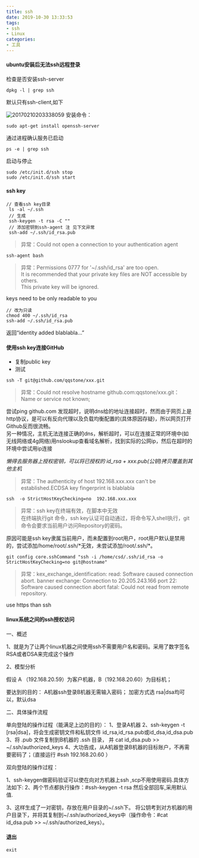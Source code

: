 ```yaml
---
title: ssh
date: 2019-10-30 13:33:53
tags:
- ssh
- Linux
categories: 
- 工具
---
```

#### ubuntu安装后无法ssh远程登录
检查是否安装ssh-server
```
dpkg -l | grep ssh
```
默认只有ssh-client,如下

![20170210203338059](https://i0.wp.com/tvax1.sinaimg.cn/large/a60edd42gy1g8g662fyfoj20le059dgy.jpg)
安装命令：
```
sudo apt-get install openssh-server
```
通过进程确认服务已启动
```
ps -e | grep ssh
```
启动与停止
```
sudo /etc/init.d/ssh stop
sudo /etc/init.d/ssh start
```
#### ssh key
```
// 查看ssh key目录
 ls -al ~/.ssh
 // 生成
 ssh-keygen -t rsa -C ""
 // 添加密钥到ssh-agent 注 见下文异常
 ssh-add ~/.ssh/id_rsa.pub
```
> 异常：Could not open a connection to your authentication agent
```
ssh-agent bash
```
>异常：Permissions 0777 for '~/.ssh/id_rsa' are too open.<br>
It is recommended that your private key files are NOT accessible by others.<br>
This private key will be ignored.

keys need to be only readable to you 
```
// 改为只读
chmod 400 ~/.ssh/id_rsa 
ssh-add ~/.ssh/id_rsa.pub
```
返回“identity added blablabla...”
#### 使用ssh key连接GitHub
+ 复制public key
+ 测试
```
ssh -T git@github.com/qqstone/xxx.git
```
> 异常：Could not resolve hostname github.com:qqstone/xxx.git： Name or service not known;

尝试ping github.com 发现超时，说明dns给的地址连接超时，然而由于网页上是http协议，是可以有反向代理以及负载均衡配置的(具体原因存疑)，所以网页打开Github反而很流畅。<br>
另一种情况，主机无法连接正确的dns，解析超时，可以在连接正常的环境中(如无线网络或4g网络)用nslookup查看域名解析，找到实际的公网ip，然后在超时的环境中尝试用ip连接

<i>懒得去服务器上授权密钥，可以将已授权的 id_rsa + xxx.pub(公钥)拷贝覆盖到其他主机</i>
> 异常：The authenticity of host 192.168.xxx.xxx can't be established.ECDSA key fingerprint is blablabla
```
ssh  -o StrictHostKeyChecking=no  192.168.xxx.xxx
```
> 异常：ssh key在终端有效，在脚本中无效<br>
在终端执行git 命令，ssh key认证可自动通过，将命令写入shell执行，git命令会要求当前用户访问Repository的密码。

原因可能是ssh key隶属当前用户，而未配置到root用户，root用户默认是禁用的，尝试添加/home/root/\.ssh/\*无效，未尝试添加/root/\.ssh/\*。
```
git config core.sshCommand "ssh -i /home/csd/.ssh/id_rsa -o StrictHostKeyChecking=no git@hostname"
```

> 异常：kex_exchange_identification: read: Software caused connection abort. banner exchange: Connection to 20.205.243.166 port 22: Software caused connection abort
fatal: Could not read from remote repository.

use https than ssh


#### linux系统之间的ssh授权访问
一、概述

1、就是为了让两个linux机器之间使用ssh不需要用户名和密码。采用了数字签名RSA或者DSA来完成这个操作

2、模型分析

假设 A （192.168.20.59）为客户机器，B（192.168.20.60）为目标机；

要达到的目的：
A机器ssh登录B机器无需输入密码；
加密方式选 rsa|dsa均可以，默认dsa

 

二、具体操作流程

 

单向登陆的操作过程（能满足上边的目的）：
1、登录A机器
2、ssh-keygen -t [rsa|dsa]，将会生成密钥文件和私钥文件 id_rsa,id_rsa.pub或id_dsa,id_dsa.pub
3、将 .pub 文件复制到B机器的 .ssh 目录， 并 cat id_dsa.pub >> ~/.ssh/authorized_keys
4、大功告成，从A机器登录B机器的目标账户，不再需要密码了；（直接运行 #ssh 192.168.20.60 ）

 

双向登陆的操作过程：

1、ssh-keygen做密码验证可以使在向对方机器上ssh ,scp不用使用密码.具体方法如下:
2、两个节点都执行操作：#ssh-keygen -t rsa
  然后全部回车,采用默认值.

3、这样生成了一对密钥，存放在用户目录的~/.ssh下。
将公钥考到对方机器的用户目录下，并将其复制到~/.ssh/authorized_keys中（操作命令：#cat id_dsa.pub >> ~/.ssh/authorized_keys）。

#### 退出
```
exit
```